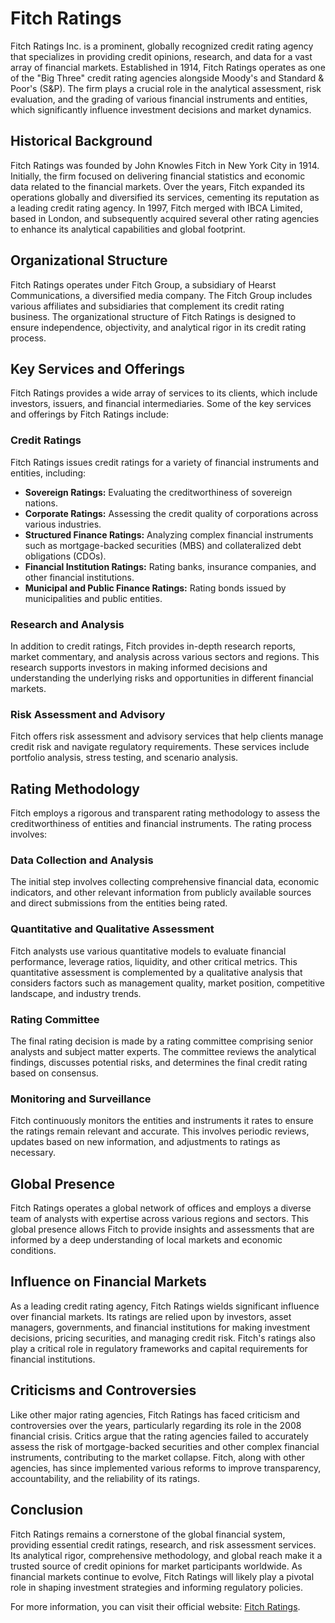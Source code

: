 # Fitch Ratings

Fitch Ratings Inc. is a prominent, globally recognized credit rating agency that specializes in providing credit opinions, research, and data for a vast array of financial markets. Established in 1914, Fitch Ratings operates as one of the "Big Three" credit rating agencies alongside Moody's and Standard & Poor's (S&P). The firm plays a crucial role in the analytical assessment, risk evaluation, and the grading of various financial instruments and entities, which significantly influence investment decisions and market dynamics.

## Historical Background

Fitch Ratings was founded by John Knowles Fitch in New York City in 1914. Initially, the firm focused on delivering financial statistics and economic data related to the financial markets. Over the years, Fitch expanded its operations globally and diversified its services, cementing its reputation as a leading credit rating agency. In 1997, Fitch merged with IBCA Limited, based in London, and subsequently acquired several other rating agencies to enhance its analytical capabilities and global footprint.

## Organizational Structure

Fitch Ratings operates under Fitch Group, a subsidiary of Hearst Communications, a diversified media company. The Fitch Group includes various affiliates and subsidiaries that complement its credit rating business. The organizational structure of Fitch Ratings is designed to ensure independence, objectivity, and analytical rigor in its credit rating process.

## Key Services and Offerings

Fitch Ratings provides a wide array of services to its clients, which include investors, issuers, and financial intermediaries. Some of the key services and offerings by Fitch Ratings include:

### Credit Ratings

Fitch Ratings issues credit ratings for a variety of financial instruments and entities, including:

- **Sovereign Ratings:** Evaluating the creditworthiness of sovereign nations.
- **Corporate Ratings:** Assessing the credit quality of corporations across various industries.
- **Structured Finance Ratings:** Analyzing complex financial instruments such as mortgage-backed securities (MBS) and collateralized debt obligations (CDOs).
- **Financial Institution Ratings:** Rating banks, insurance companies, and other financial institutions.
- **Municipal and Public Finance Ratings:** Rating bonds issued by municipalities and public entities.

### Research and Analysis

In addition to credit ratings, Fitch provides in-depth research reports, market commentary, and analysis across various sectors and regions. This research supports investors in making informed decisions and understanding the underlying risks and opportunities in different financial markets.

### Risk Assessment and Advisory

Fitch offers risk assessment and advisory services that help clients manage credit risk and navigate regulatory requirements. These services include portfolio analysis, stress testing, and scenario analysis.

## Rating Methodology

Fitch employs a rigorous and transparent rating methodology to assess the creditworthiness of entities and financial instruments. The rating process involves:

### Data Collection and Analysis

The initial step involves collecting comprehensive financial data, economic indicators, and other relevant information from publicly available sources and direct submissions from the entities being rated.

### Quantitative and Qualitative Assessment

Fitch analysts use various quantitative models to evaluate financial performance, leverage ratios, liquidity, and other critical metrics. This quantitative assessment is complemented by a qualitative analysis that considers factors such as management quality, market position, competitive landscape, and industry trends.

### Rating Committee

The final rating decision is made by a rating committee comprising senior analysts and subject matter experts. The committee reviews the analytical findings, discusses potential risks, and determines the final credit rating based on consensus.

### Monitoring and Surveillance

Fitch continuously monitors the entities and instruments it rates to ensure the ratings remain relevant and accurate. This involves periodic reviews, updates based on new information, and adjustments to ratings as necessary.

## Global Presence

Fitch Ratings operates a global network of offices and employs a diverse team of analysts with expertise across various regions and sectors. This global presence allows Fitch to provide insights and assessments that are informed by a deep understanding of local markets and economic conditions.

## Influence on Financial Markets

As a leading credit rating agency, Fitch Ratings wields significant influence over financial markets. Its ratings are relied upon by investors, asset managers, governments, and financial institutions for making investment decisions, pricing securities, and managing credit risk. Fitch's ratings also play a critical role in regulatory frameworks and capital requirements for financial institutions.

## Criticisms and Controversies

Like other major rating agencies, Fitch Ratings has faced criticism and controversies over the years, particularly regarding its role in the 2008 financial crisis. Critics argue that the rating agencies failed to accurately assess the risk of mortgage-backed securities and other complex financial instruments, contributing to the market collapse. Fitch, along with other agencies, has since implemented various reforms to improve transparency, accountability, and the reliability of its ratings.

## Conclusion

Fitch Ratings remains a cornerstone of the global financial system, providing essential credit ratings, research, and risk assessment services. Its analytical rigor, comprehensive methodology, and global reach make it a trusted source of credit opinions for market participants worldwide. As financial markets continue to evolve, Fitch Ratings will likely play a pivotal role in shaping investment strategies and informing regulatory policies.

For more information, you can visit their official website: [Fitch Ratings](https://www.fitchratings.com/).